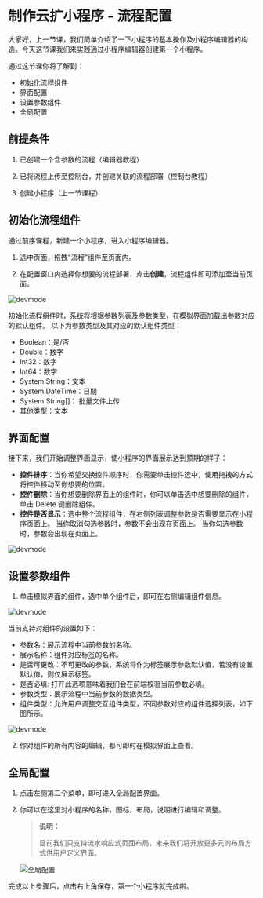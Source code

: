 # 制作云扩小程序 - 流程配置

大家好，上一节课，我们简单介绍了一下小程序的基本操作及小程序编辑器的构造。今天这节课我们来实践通过小程序编辑器创建第一个小程序。

通过这节课你将了解到：

- 初始化流程组件
- 界面配置
- 设置参数组件
- 全局配置

## 前提条件

1. 已创建一个含参数的流程（编辑器教程）

2. 已将流程上传至控制台，并创建关联的流程部署（控制台教程）

3. 创建小程序（上一节课程）

## 初始化流程组件

通过前序课程，新建一个小程序，进入小程序编辑器。

1. 选中页面，拖拽“流程”组件至页面内。

2. 在配置窗口内选择你想要的流程部署，点击**创建**，流程组件即可添加至当前页面。

![devmode](https://docimages.blob.core.chinacloudapi.cn/images/Kris/academy/secoundworkflow/addworkflow.png)


初始化流程组件时，系统将根据参数列表及参数类型，在模拟界面加载出参数对应的默认组件。 以下为参数类型及其对应的默认组件类型：

- Boolean：是/否
- Double：数字
- Int32：数字
- Int64：数字
- System.String：文本
- System.DateTime：日期
- System.String[]： 批量文件上传
- 其他类型：文本

## 界面配置

接下来，我们开始调整界面显示，使小程序的界面展示达到预期的样子：

- **控件排序**：当你希望交换控件顺序时，你需要单击控件选中，使用拖拽的方式将控件移动至你想要的位置。
- **控件删除**：当你想要删除界面上的组件时，你可以单击选中想要删除的组件，单击 Delete 键删除组件。
- **控件是否显示**：选中整个流程组件，在右侧列表调整参数是否需要显示在小程序页面上。 当你取消勾选参数时，参数不会出现在页面上。 当你勾选参数时，参数会出现在页面上。

![devmode](https://docimages.blob.core.chinacloudapi.cn/images/Kris/academy/secoundworkflow/workflow2.png) 

## 设置参数组件

1. 单击模拟界面的组件，选中单个组件后，即可在右侧编辑组件信息。

![devmode](https://docimages.blob.core.chinacloudapi.cn/images/Kris/academy/secoundworkflow/workflow3.png)

当前支持对组件的设置如下：

- 参数名：展示流程中当前参数的名称。
- 展示名称：组件对应标签的名称。
- 是否可更改：不可更改的参数，系统将作为标签展示参数默认值，若没有设置默认值，则仅展示标签。
- 是否必填: 打开此选项意味着我们会在前端校验当前参数必填。
- 参数类型：展示流程中当前参数的数据类型。
- 组件类型：允许用户调整交互组件类型，不同参数对应的组件选择列表，如下图所示。

![devmode](https://docimages.blob.core.chinacloudapi.cn/images/Kris/Apps/setcomponent1.png)

2. 你对组件的所有内容的编辑，都可即时在模拟界面上查看。

## 全局配置

1. 点击左侧第二个菜单，即可进入全局配置界面。

2. 你可以在这里对小程序的名称，图标，布局，说明进行编辑和调整。


   > **说明：**
   >
   > 目前我们只支持流水响应式页面布局，未来我们将开放更多元的布局方式供用户定义界面。


   ![全局配置](https://docimages.blob.core.chinacloudapi.cn/images/Kris/academy/secoundworkflow/workflow4.png)

完成以上步骤后，点击右上角保存，第一个小程序就完成啦。